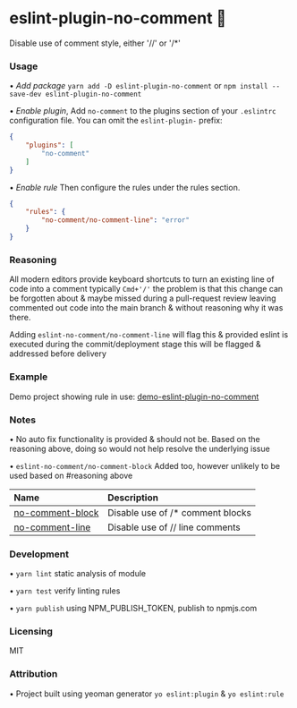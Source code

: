 # eslint-plugin-no-comment 🫢
Disable use of comment style, either '//' or '/*'


### Usage
• *Add package* 
  `yarn add -D eslint-plugin-no-comment` or `npm install --save-dev eslint-plugin-no-comment`

• *Enable plugin*, 
Add `no-comment` to the plugins section of your `.eslintrc` configuration file. You can omit the `eslint-plugin-` prefix:

```json
{
    "plugins": [
        "no-comment"
    ]
}
```

• *Enable rule*
Then configure the rules under the rules section.

```json
{
    "rules": {
        "no-comment/no-comment-line": "error"
    }
}
```


### Reasoning
All modern editors provide keyboard shortcuts to turn an existing line of code into a comment typically `Cmd+'/'` the problem is that this change can be forgotten about & maybe missed during a pull-request review leaving commented out code into the main branch & without reasoning why it was there.

Adding `eslint-no-comment/no-comment-line` will flag this & provided eslint is executed during the commit/deployment stage this will be flagged & addressed before delivery

### Example
Demo project showing rule in use: [demo-eslint-plugin-no-comment](https://github.com/Ryandev/demo-eslint-plugin-no-comment)


### Notes
• No auto fix functionality is provided & should not be. Based on the reasoning above, doing so would not help resolve the underlying issue

• `eslint-no-comment/no-comment-block` Added too, however unlikely to be used based on #reasoning above


<!-- begin auto-generated rules list -->

| Name                                               | Description                      |
| :------------------------------------------------- | :------------------------------- |
| [no-comment-block](docs/rules/no-comment-block.md) | Disable use of /* comment blocks |
| [no-comment-line](docs/rules/no-comment-line.md)   | Disable use of // line comments  |

<!-- end auto-generated rules list -->


### Development
• `yarn lint` static analysis of module

• `yarn test` verify linting rules

• `yarn publish` using NPM_PUBLISH_TOKEN, publish to npmjs.com


### Licensing
MIT

### Attribution
• Project built using yeoman generator `yo eslint:plugin` & `yo eslint:rule`
